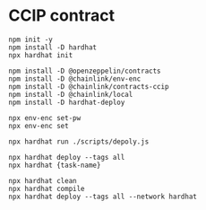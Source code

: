 # CCIP contract

```shell
npm init -y
npm install -D hardhat
npx hardhat init
```

```shell
npm install -D @openzeppelin/contracts
npm install -D @chainlink/env-enc
npm install -D @chainlink/contracts-ccip 
npm install -D @chainlink/local
npm install -D hardhat-deploy
```

```shell
npx env-enc set-pw
npx env-enc set
```

```shell
npx hardhat run ./scripts/depoly.js

npx hardhat deploy --tags all
npx hardhat {task-name}
```

```shell
npx hardhat clean
npx hardhat compile
npx hardhat deploy --tags all --network hardhat
```